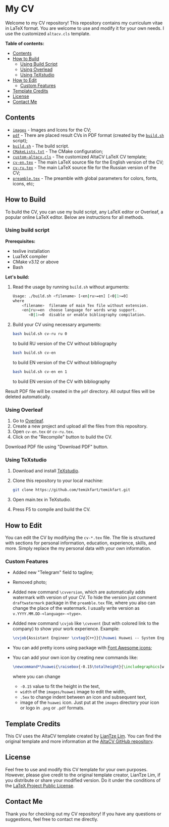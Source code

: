 # My CV

Welcome to my CV repository! This repository contains my curriculum vitae in LaTeX format.
You are welcome to use and modify it for your own needs.
I use the customized `altacv.cls` template.

**Table of contents:**
- [Contents](#contents)
- [How to Build](#how-to-build)
   - [Using Build Script](#using-build-script)
   - [Using Overlead](#using-overleaf)
   - [Using TeXstudio](#using-texstudio)
- [How to Edit](#how-to-edit)
   - [Custom Features](#custom-features)
- [Template Credits](#template-credits)
- [License](#license)
- [Contact Me](#contact-me)

## Contents

- [`images`](/CV/images) - Images and Icons for the CV;
- [`pdf`](/CV/pdf) - There are placed result CVs in PDF format (created by the [`build.sh`](/CV/build.sh) script);
- [`build.sh`](/CV/build.sh) - The build script.
- [`CMakeLists.txt`](/CV/CMakeLists.txt) - The CMake configuration;
- [`custom-altacv.cls`](/CV/custom-altacv.cls) - The customized AltaCV LaTeX CV template;
- [`cv-en.tex`](/CV/cv-en.tex) - The main LaTeX source file for the English version of the CV;
- [`cv-ru.tex`](/CV/cv-ru.tex) - The main LaTeX source file for the Russian version of the CV;
- [`preamble.tex`](/CV/preamble.tex) - The preamble with global parameters for colors, fonts, icons, etc;

## How to Build

To build the CV, you can use my build script, any LaTeX editor or Overleaf, a popular online LaTeX editor.
Below are instructions for all methods.

### Using build script

**Prerequisites:**
- texlive installation
- LuaTeX compiler
- CMake v3.12 or above
- Bash

**Let's build:**

1. Read the usage by running `build.sh` without arguments:

   ```bash
   Usage: ./build.sh <filename> [<en|ru>=en] [<0|1>=0]
   where
       <filename>  filename of main Tex file without extension.
       <en|ru>=en  choose language for words wrap support.
          <0|1>=0  disable or enable bibliography compilation.
   ```

2. Build your CV using necessary arguments:
   
   ```bash
   bash build.sh cv-ru ru 0
   ```
   
   to build RU version of the CV without bibliography
   
   ```bash
   bash build.sh cv-en
   ```
   
   to build EN version of the CV without bibliography
   
   ```bash
   bash build.sh cv-en en 1
   ```
   
   to build EN version of the CV with bibliography

Result PDF file will be created in the `pdf` directory. All output files will be deleted automatically.

### Using Overleaf

1. Go to [Overleaf](https://www.overleaf.com/).
2. Create a new project and upload all the files from this repository.
3. Open `cv-en.tex` or `cv-ru.tex`.
4. Click on the "Recompile" button to build the CV.

Download PDF file using "Download PDF" button.

### Using TeXstudio

1. Download and install [TeXstudio](https://www.texstudio.org/).
2. Clone this repository to your local machine:
   
   ```bash
   git clone https://github.com/temikfart/temikfart.git
   ```

3. Open main.tex in TeXstudio.
4. Press F5 to compile and build the CV.

## How to Edit

You can edit the CV by modifying the `cv-*.tex` file.
The file is structured with sections for personal information, education, experience, skills, and more.
Simply replace the my personal data with your own information.

### Custom Features

- Added new "Telegram" field to tagline;
- Removed photo;
- Added new command `\cvversion`, which are automatically adds watermark with version of your CV.
  To hide the version just comment `draftwatermark` package in the `preamble.tex` file,
  where you also can change the place of the watermark.
  I usually write version as `v.YYYY.MM.DD-<language>-<type>`.
- Added new command `\cvjob` like `\cvevent` (but with colored link to the company) to show your work experience. Example:

  ```tex
  \cvjob{Assistant Engineer \cvtag{C++}}{\huawei Huawei -- System Engineering Lab}{Summer Internship 2022}{Huawei RRI}{https://career.huawei.ru/rri/en/}
  ```

- You can add pretty icons using package with [Font Awesome icons](https://fontawesome.com/);
- You can add your own icon by creating new commands like:

  ```tex
  \newcommand*\huawei{\raisebox{-0.15\totalheight}{\includegraphics[width=15pt]{images/huawei}}\hspace{.5ex}}
  ```
  where you can change
    - `-0.15` value to fit the height in the text,
    - `width` of the `images/huawei` image to edit the width,
    - `.5ex` to change indent between an icon and subsequent text,
    - image of the `huawei` icon. Just put at the `images` directory your icon or logo in `.png` or `.pdf` formats.

## Template Credits

This CV uses the AltaCV template created by [LianTze Lim](https://github.com/liantze).
You can find the original template and more information at the [AltaCV GitHub repository](https://github.com/liantze/AltaCV).

## License

Feel free to use and modify this CV template for your own purposes.
However, please give credit to the original template creator, LianTze Lim, if you distribute or share your modified version.
Do it under the conditions of the [LaTeX Project Public License](http://www.latex-project.org/lppl.txt).

## Contact Me

Thank you for checking out my CV repository! If you have any questions or suggestions, feel free to contact me directly.
